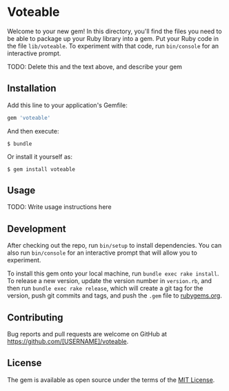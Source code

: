 # Voteable

Welcome to your new gem! In this directory, you'll find the files you need to be able to package up your Ruby library into a gem. Put your Ruby code in the file `lib/voteable`. To experiment with that code, run `bin/console` for an interactive prompt.

TODO: Delete this and the text above, and describe your gem

## Installation

Add this line to your application's Gemfile:

```ruby
gem 'voteable'
```

And then execute:

    $ bundle

Or install it yourself as:

    $ gem install voteable

## Usage

TODO: Write usage instructions here

## Development

After checking out the repo, run `bin/setup` to install dependencies. You can also run `bin/console` for an interactive prompt that will allow you to experiment.

To install this gem onto your local machine, run `bundle exec rake install`. To release a new version, update the version number in `version.rb`, and then run `bundle exec rake release`, which will create a git tag for the version, push git commits and tags, and push the `.gem` file to [rubygems.org](https://rubygems.org).

## Contributing

Bug reports and pull requests are welcome on GitHub at https://github.com/[USERNAME]/voteable.

## License

The gem is available as open source under the terms of the [MIT License](https://opensource.org/licenses/MIT).
